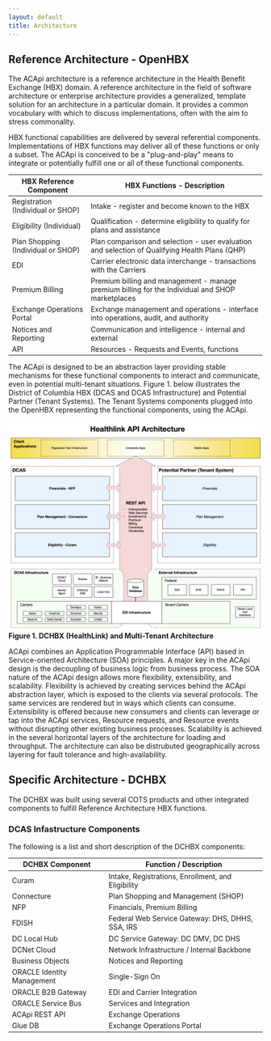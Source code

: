 ```yaml
---
layout: default
title: Architecture
---
```


## Reference Architecture - OpenHBX

The ACApi architecture is a reference architecture in the Health Benefit Exchange (HBX) domain.  A reference architecture in the field of software architecture or enterprise architecture provides a generalized, template solution for an architecture in a particular domain. It provides a common vocabulary with which to discuss implementations, often with the aim to stress commonality.

HBX functional capabilities are delivered by several referential components.  Implementations of HBX functions may deliver all of these functions or only a subset.  The ACApi is conceived to be a "plug-and-play" means to integrate or potentially fulfill one or all of these functional components.

| HBX Reference Component	| HBX Functions - Description | 
| --------- | ----------- |
| Registration (Individual or SHOP) | Intake - register and become known to the HBX |
| Eligibility (Individual) | Qualification - determine eligibility to qualify for plans and assistance |
| Plan Shopping (Individual or SHOP) | Plan comparison and selection - user evaluation and selection of Qualifying Health Plans (QHP) |
| EDI | Carrier electronic data interchange - transactions with the Carriers |
| Premium Billing | Premium billing and management - manage premium billing for the Individual and SHOP marketplaces |
| Exchange Operations Portal | Exchange management and operations - interface into operations, audit, and authority |
| Notices and Reporting | Communication and intelligence - internal and external |
| API | Resources - Requests and Events, functions | 


The ACApi is designed to be an abstraction layer providing stable mechanisms for these functional components to interact and communicate, even in potential multi-tenant situations.  Figure 1. below illustrates the District of Columbia HBX (DCAS and DCAS Infrastructure) and Potential Partner (Tenant Systems).  The Tenant Systems components plugged into the OpenHBX representing the functional components, using the ACApi.

![ACApi Architecture](/assets/hapi_architecture.png)
**Figure 1.  DCHBX (HealthLink) and Multi-Tenant Architecture**

ACApi combines an Application Programmable Interface (API) based in Service-oriented Architecture (SOA) principles.  A major key in the ACApi design is the decoupling of business logic from business process.  The SOA nature of the ACApi design allows more flexibility, extensibility, and scalability.  Flexibility is achieved by creating services behind the ACApi abstraction layer, which is exposed to the clients via several protocols.  The same services are rendered but in ways which clients can consume.  Extensibility is offered because new consumers and clients can leverage or tap into the ACApi services, Resource requests, and  Resource events without disrupting other existing business processes.  Scalability is achieved in the several horizontal layers of the architecture for loading and throughput.  The architecture can also be distrubuted geographically across layering for fault tolerance and high-availability.


## Specific Architecture - DCHBX

The DCHBX was built using several COTS products and other integrated components to fulfill Reference Architecture HBX functions.

### DCAS Infastructure Components
The following is a list and short description of the DCHBX components:

| DCHBX Component	| Function / Description | 
| --------- | ----------- |
| Curam | Intake, Registrations, Enrollment, and Eligibility |
| Connecture | Plan Shopping and Management (SHOP) |
|	NFP | Financials, Premium Billing |
| FDISH | Federal Web Service Gateway:  DHS, DHHS, SSA, IRS |
| DC Local Hub | DC Service Gateway:  DC DMV, DC DHS |
| DCNet Cloud | Network Infrastructure / Internal Backbone |
| Business Objects | Notices and Reporting | 
| ORACLE Identity Management | Single-Sign On |
| ORACLE B2B Gateway | EDI and Carrier Integration |
| ORACLE Service Bus | Services and Integration |
| ACApi REST API | Exchange Operations |
| Glue DB | Exchange Operations Portal |


